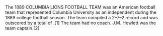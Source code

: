 The 1889 COLUMBIA LIONS FOOTBALL TEAM was an American football team that represented Columbia University as an independent during the 1889 college football season. The team compiled a 2–7–2 record and was outscored by a total of .[1] The team had no coach. J.M. Hewlett was the team captain.[2]
